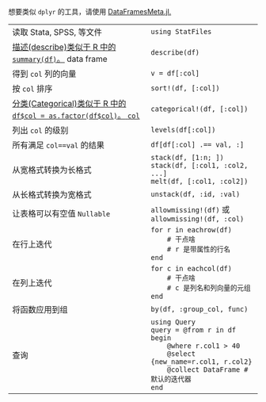 想要类似 `dplyr` 的工具，请使用 [DataFramesMeta.jl.](https://github.com/JuliaStats/DataFramesMeta.jl)

|                            |                                                 |
| -------------------------- | ----------------------------------------------- |
| 读取 Stata, SPSS, 等文件    | `using StatFiles`                               |
| <a class="tooltip" href="#">描述(describe)<span>类似于 R 中的 `summary(df)`。</span></a> data frame | `describe(df)` |
| 得到 `col` 列的向量         | `v = df[:col]`                                  |
| 按 `col` 排序              | `sort!(df, [:col])`                              |
| <a class="tooltip" href="#">分类(Categorical)<span>类似于 R 中的 `df$col = as.factor(df$col)`。</span> `col` | `categorical!(df, [:col])` |
| 列出 `col` 的级别          | `levels(df[:col])`                               |
| 所有满足 `col==val` 的结果  | `df[df[:col] .== val, :]`                       |
| 从宽格式转换为长格式        | `stack(df, [1:n; ])`<br>`stack(df, [:col1, :col2, ...]`<br>`melt(df, [:col1, :col2])` |
| 从长格式转换为宽格式        | `unstack(df, :id, :val)`                         |
| 让表格可以有空值 `Nullable` | `allowmissing!(df)` 或 `allowmissing!(df, :col)` |
| 在行上迭代                 | `for r in eachrow(df)`<br>`    # 干点啥`<br>`    # r 是带属性的行名`<br>`end` |
| 在列上迭代                 | `for c in eachcol(df)`<br>`    # 干点啥`<br>`    # c 是列名和列向量的元组`<br>`end` |
| 将函数应用到组              | `by(df, :group_col, func)`                      |
| 查询                       | `using Query`<br>`query = @from r in df begin`<br>`    @where r.col1 > 40`<br>`    @select {new_name=r.col1, r.col2}`<br>`    @collect DataFrame # 默认的迭代器`<br>`end` |